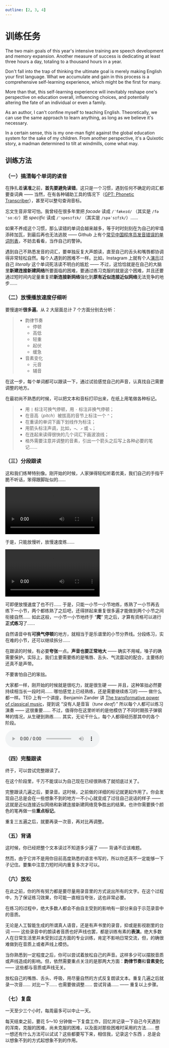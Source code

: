 ```yaml
---
outline: [2, 3, 4]
---
```


# 训练任务

The two main goals of this year's intensive training are speech development and memory expansion. Another measure of success is dedicating at least three hours a day, totaling to a thousand hours in a year.

Don't fall into the trap of thinking the ultimate goal is merely making English your first language. What we accumulate and gain in this process is a comprehensive self-learning experience, which might be the first for many.

More than that, this self-learning experience will inevitably reshape one's perspective on education overall, influencing choices, and potentially altering the fate of an individual or even a family.

As an author, I can't confine myself to teaching English. Theoretically, we can use the same approach to learn anything, as long as we believe it's necessary.

In a certain sense, this is my one-man fight against the global education system for the sake of my children. From another perspective, it's a Quixotic story, a madman determined to tilt at windmills, come what may.



## 训练方法

### （一）搞清每个单词的读音

在挣扎着**读准**之前，**首先要避免读错**。这只是一个习惯，遇到任何不确定的词汇都要查词典 —— 当然，在有各种辅助工具的情况下（[GPT: Phonetic Transcriber](https://chat.openai.com/g/g-nWwuxUVqO-phonetic-transcriber)），甚至可以整句查询音标。

忘文生音非常可怕。我曾经在很多年里把 *facade* 读成 `/ˈfækeɪd/` （其实是 `/fəˈsɑːd/`<span class="speak-word-inline" data-audio-uk="/audios/facade-uk.mp3" data-audio-us="/audios/facade-us.mp3"></span>）把 *specific* 读成 `/ˈspesɪfɪk/` （其实是 `/spəˈsɪfɪk/`<span class="speak-word-inline" data-audio-uk="/audios/specific-uk.mp3" data-audio-us="/audios/specific-us.mp3"></span>）…… 

如果不养成这个习惯，那么读错的单词会越来越多，等于时时刻刻在为自己的牢墙添砖加瓦，到最后再也无法逃脱 —— Github 上有个[常见中国程序员发音错误的单词列表](https://github.com/shimohq/chinese-programmer-wrong-pronunciation)，不妨去看看，当作自己的警钟。

遇到自己不熟悉发音的词汇，要单独反复大声朗读，直至自己的舌头和嘴唇都协调得非常轻松自然。每个人遇到的困难不一样。比如，Instagram 上就有个人[演示](https://www.instagram.com/reel/C1VmSpuIvTO/?igsh=czY3cDAzcGIxMGN4)过自己 *literally* 这个单词死活读不明白的尴尬<span class="speak-word-inline" data-audio-uk="/audios/literally-instagram.mp3"></span> —— 不过，这恰恰就是在自己的大脑里**新建连接新建网络**所要面临的困难，要通过练习克服的就是这个困难，并且还要通过短时间内足量重复把**新连接新网络**强化到**原有近似连接近似网络**无法竞争的地步……

### （二）放慢播放速度仔细听

要慢速听**很多遍**。从 2 大层面总计 7 个方面分别去分析：

> * 韵律节奏
>   * 停顿
>   * 高低
>   * 轻重
>   * 起伏
>   * 缓急
> * 音素变化
>   * 元音
>   * 辅音

在这一步，每个单词都可以跟读一下，通过试验感觉自己的声音，认真找自己需要调整的地方。

在最初尚不熟悉的时候，可以把文本和音标打印出来，在纸上用笔做各种标记。

> * 用 `|` 标注可换气停顿，用 `·` 标注非换气停顿；
> * 在音高（*pitch*）被拔高的音节上标注一个 `^`；
> * 在重读的单词下画下划线作为标注；
> * 用箭头标注声调，比如，`→`、`↗` 或 `↘`；
> * 在连起来读得很快的几个词汇下画波浪线；
> * 格外需要注意并调整的音素，引出一个箭头之后写上各种必要的笔记……

### （三）分段跟读

这和我们练琴特别像。刚开始的时候，人家弹得轻松听着优美，我们自己的手指干脆不听话，笨得跟脚趾似的…… 

<video controls><source src="/videos/hc-gt-normal.mp4"></source></video>

于是，只能放慢听，放慢速度练……

<video controls><source src="/videos/hc-gt-slow.mp4"></source></video>

 可即便放慢速度了也不行…… 于是，只能一小节一小节地练，练熟了一小节再去练下一小节，两个都练熟了之后吧，还得拼起来重复很多遍才能做到两个小节之间衔接自然…… 如此这般，一小节一小节地终于 “**爬**” 完之后，才算有资格可以进行**正式练习**了……

自然语音中有**可换气停顿**的地方，就相当于是乐谱里的小节分界线。分段练习，实在难的小节，还可以继续拆分……

在跟读的时候，有必要**夸张**一点。**声音也要正常地大** —— 确实不用喊，嗓子的确需要保护。实际上，我们主要需要练的是嘴唇、舌头、气流震动的配合，主要练的还真不是声带。

不要害怕自己的笨拙。

大家都一样，刚开始的时候就是很吃力，就是很生硬 —— 并且，这种笨拙必然要持续相当长一段时间…… 哪怕感觉上已经熟练，还是需要继续练习的 —— 做什么都一样。TED 上有一个讲座，Benjamin Zander 讲 [The transformative power of classical music](https://www.ted.com/talks/benjamin_zander_the_transformative_power_of_classical_music/transcript?language=en)，提到说 “没有人是音盲（*tune deaf*）” 所以每个人都可以练习演奏 —— 这很重要…… 不过，值得你在这里听听的是他模仿了不同时期孩子弹钢琴的情况，从生硬到熟练…… 其实，无论干什么，每个人都得经历那其中的各个阶段。

<audio controls><source src="/audios/benjamin-zander-on-kids-playing-piano.mp3"></source></audio>

### （四）完整跟读

终于，可以尝试完整跟读了。

在这个阶段里，千万不能误以为自己现在已经很熟练了就彻底过关了。

完整跟读几遍之后，要录音。这时候，之前做的详细的标记就更起作用了。你会发现自己总是会在一些想象不到的地方一不小心就变成了过往自己说话的样子 —— 这就是近似连接近似网络和新建连接新建网络竞争胜出的结果。也许你需要换个颜色的笔再做一些**重点标记**。

重复三五遍之后，就要再录一次音，再对比再调整。

### （五）背诵

这时候，你已经把整个文本读过不知道多少遍了 —— 背诵不应该难题。

然而，由于它并不是用你目前高度熟悉的语言书写的，所以你还真不一定能够一下子记住。要集中注意力短时间内重复多次才可以。

### （六）放松

在此之前，你的所有努力都是要尽量用录音里的方式说出所有的文字。在这个过程中，为了保证练习效果，你可能一直相当夸张，这也非常必要。

在练习的过程中，绝大多数人都会不由自主受到的影响有一部分来自于示范录音中的音质。

无论是人工智能生成的所谓真人语音，还是有声书里的录音，抑或是影视剧里的台词 —— 这些录音中的朗读者音质也好声线也罢，都是训练有素的**表演**。绝大多数人在日常生活里并未受到过这方面的专业训练，肯定不影响日常交流，但，的确很难做到在音质上或者声线上模仿。

当你熟悉到一定程度之后，你可以尝试着放松自己的声音。这样多少可以摆脱音质或声线造成的影响。但，依然需要重点关注的是那两大方面：**韵律节奏**和**音素变化** —— 这些都与音质或声线无关。

放松自己的嘴唇、舌头、呼吸，用尽量自然的方式反复朗读文本。重复几遍之后就录一次音…… 对比一下…… 也需要做调整…… 尝试背诵…… —— 重复以上步骤。

### （七）复盘

一天至少三个小时，每周最多可以中止一天。

每天结束之前，要花 5～10 分钟做一下复盘工作，回忆并记录一下自己今天遇到的浑南，克服的困难，尚未克服的困难，以及面对那些困难时采用的方法…… 想一想还有什么方法可以试试？这些都要写下来，相信我，记录这个东西 ，总是会以想象不到的方式起想象不到的作用。



























